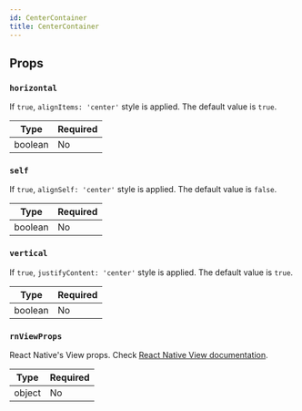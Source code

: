 ```yaml
---
id: CenterContainer
title: CenterContainer
---
```


## Props

### `horizontal`

If `true`, `alignItems: 'center'` style is applied. The default value is `true`.

| Type    | Required |
| --------| -------- |
| boolean | No       |

### `self`

If `true`, `alignSelf: 'center'` style is applied. The default value is `false`.

| Type    | Required |
| --------| -------- |
| boolean | No       |

### `vertical`

If `true`, `justifyContent: 'center'` style is applied. The default value is `true`.

| Type    | Required |
| --------| -------- |
| boolean | No       |

### `rnViewProps`

React Native's View props. Check [React Native View documentation](https://reactnative.dev/docs/view#props).

| Type   | Required |
| -------| -------- |
| object | No       |
